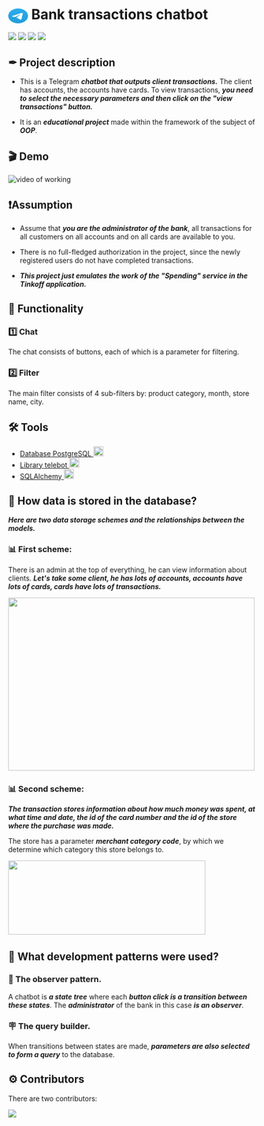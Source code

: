 <h1><img align="center" src="https://github.com/Rudadadadada/rudadadadada/blob/master/icons/Telegram.svg" alt="rudadadadada" height="30" width="40" /> Bank transactions chatbot</h1>

<a href="https://www.python.org/"><img src="https://img.shields.io/badge/python-3.11-brightgreen"></a>
<a href="https://postgresql.org"><img src="https://img.shields.io/badge/Powered%20by-PostgreSQL-blue.svg"/></a>
<a href="https://www.sqlalchemy.org/"><img src="https://img.shields.io/badge/Powered%20by-SQLAlchemy-red"></a>
<a href="https://pypi.org/project/pyTelegramBotAPI/"><img src="https://img.shields.io/badge/Powered%20by-telebot-blue"></a>

## ✒ Project description

- This is a Telegram ***chatbot that outputs client transactions.*** The client has accounts, the accounts have cards. To view transactions, ***you need to select the necessary parameters and then click on the "view transactions" button.***

- It is an ***educational project*** made within the framework of the subject of ***OOP***. 

## 🎬 Demo

![video of working](https://user-images.githubusercontent.com/57627872/210226228-2594a53a-e7e9-40ce-b33e-dac2fbb0e702.gif)

## ❗️Assumption

- Assume that ***you are the administrator of the bank***, all transactions for all customers on all accounts and on all cards are available to you. 

- There is no full-fledged authorization in the project, since the newly registered users do not have completed transactions.

- ***This project just emulates the work of the "Spending" service in the Tinkoff application.***

## 🧩 Functionality

### 1️⃣ Chat

The chat consists of buttons, each of which is a parameter for filtering.

### 2️⃣ Filter

The main filter consists of 4 sub-filters by: product category, month, store name, city.

## 🛠️ Tools
- <a href="https://www.postgresql.org/">Database PostgreSQL <img src="https://user-images.githubusercontent.com/57627872/213761059-d18cd77b-29b9-4e20-8f14-3efb384594de.png" height="20" width="20"></a>
- <a href="https://pypi.org/project/pyTelegramBotAPI/">Library telebot <img src="https://user-images.githubusercontent.com/57627872/213766820-75929ee4-6ec0-449e-9d6a-93615fbadb52.png" height="20" width="20"></a>
- <a href="https://www.sqlalchemy.org/">SQLAlchemy <img src="https://user-images.githubusercontent.com/57627872/213767906-ed3861b2-dd7b-4fa4-b626-4808e3b67a13.png" height= "20" width="20"></a>

## 🧮 How data is stored in the database?
***Here are two data storage schemes and the relationships between the models.***

### 📊 First scheme:

There is an admin at the top of everything, he can view information about clients. ***Let's take some client, he has lots of accounts, accounts have lots of cards, cards have lots of transactions.***

<img src="https://user-images.githubusercontent.com/57627872/212759769-a12e421f-786b-4426-a3fb-6176452d8265.png" height="350" width="500">


### 📊 Second scheme:

***The transaction stores information about how much money was spent, at what time and date, the id of the card number and the id of the store where the purchase was made.*** 

The store has a parameter ***merchant category code***, by which we determine which category this store belongs to.

<img src="https://user-images.githubusercontent.com/57627872/212759935-a8ffbf1b-a6e2-475b-8c5f-fbaab46a546f.png" height="150" width="400">

## 📄 What development patterns were used?

### 👀 The observer pattern.

A chatbot is ***a state tree*** where each ***button click is a transition between these states***. The ***administrator*** of the bank in this case ***is an observer***.

### 🪧 The query builder.

When transitions between states are made, ***parameters are also selected to form a query*** to the database.

## ⚙️ Contributors
There are two contributors:

<a href = "https://github.com/rudadadadada/bank_transactions/graphs/contributors">
<img src = "https://contrib.rocks/image?repo=rudadadadada/bank_transactions"/>
</a>
